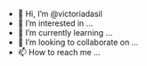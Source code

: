 - 👋 Hi, I’m @victoriadasil
- 👀 I’m interested in ...
- 🌱 I’m currently learning ...
- 💞️ I’m looking to collaborate on ...
- 📫 How to reach me ...

<!---
victoriadasil/victoriadasil is a ✨ special ✨ repository because its `README.md` (this file) appears on your GitHub profile.
You can click the Preview link to take a look at your changes.
--->
